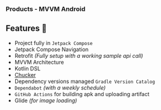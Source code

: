 ### Products - MVVM Android 
## Features 🎨

- Project fully in `Jetpack Compose`
- Jetpack Compose Navigation
- Retrofit *(Fully setup with a working sample api call)*
- MVVM Architecture
- Kotlin DSL
- [Chucker](https://github.com/ChuckerTeam/chucker)
- Dependency versions managed `Gradle Version Catalog`
- `Dependabot` *(with a weekly schedule)*
- `GitHub Actions` for building apk and uploading artifact
- Glide *(for image loading)*

